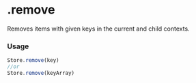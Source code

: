 .remove
=======

Removes items with given keys in the current and child contexts.

### Usage
```javascript
Store.remove(key)
//or
Store.remove(keyArray)
```
